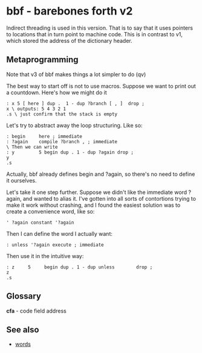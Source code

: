 # bbf - barebones forth v2

Indirect threading is used in this version. That is to say that it uses pointers to locations that in turn point to machine code. This is in contrast to
v1, which stored the address of the dictionary header.

## Metaprogramming

 Note that v3 of bbf makes things a lot simpler to do (qv)

The best way to start off is not to use macros. Suppose we want to print out a countdown. Here's how we might do it

```
: x 5 [ here ] dup .  1 - dup ?branch [ , ]  drop ;
x \ outputs: 5 4 3 2 1
.s \ just confirm that the stack is empty
```

Let's try to abstract away the loop structuring. Like so:

```
: begin 	here ; immediate
: ?again 	compile ?branch , ; immediate
\ Then we can write
: y 		5 begin dup . 1 - dup ?again drop ;
y
.s
```

Actually, bbf already defines begin and ?again, so there's no need to define it ourselves.

Let's take it one step further. Suppose we didn't like the immediate word ?again, and wanted to alias it. I've gotten into all sorts of contortions trying to make it work without crashing, and I found the easiest solution was to create a convenience word, like so:

```
' ?again constant '?again 
```

Then I can define the word I actually want:

```
: unless '?again execute ; immediate
```

Then use it in the intuitive way:

```
: z     5     begin dup . 1 - dup unless        drop ;
z
.s
```



## Glossary

**cfa** - code field address

## See also

* [words](words.md)
